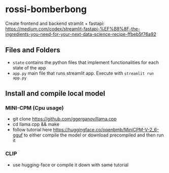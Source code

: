 # rossi-bomberbong

Create frontend and backend stramlit + fastapi: https://medium.com/codex/streamlit-fastapi-%EF%B8%8F-the-ingredients-you-need-for-your-next-data-science-recipe-ffbeb5f76a92

<!-- List files folders and what they are for -->
## Files and Folders
- `state` contains the python files that implement functionalities for each state of the app
- `app.py` main file that runs streamlit app. Execute with `streamlit run app.py`

## Install and compile local model
### MINI-CPM (Cpu usage)
- git clone https://github.com/ggerganov/llama.cpp
- cd llama.cpp && make
- follow tutorial here https://huggingface.co/openbmb/MiniCPM-V-2_6-gguf to either compile the model or download precompiled and then run it
### CLIP
- use hugging-face or compile it down with same tutorial
